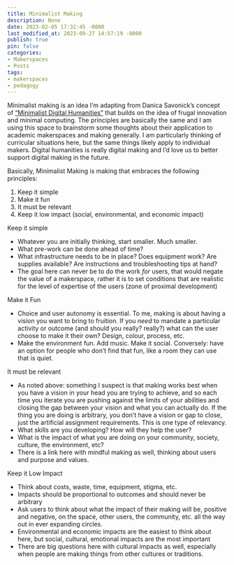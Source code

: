 ```yaml
---
title: Minimalist Making
description: None
date: 2023-02-05 17:32:45 -0000
last_modified_at: 2023-09-27 14:57:19 -0000
publish: true
pin: false
categories:
- Makerspaces
- Posts
tags:
- makerspaces
- pedagogy
---
```

Minimalist making is an idea I’m adapting from Danica Savonick’s concept of [“Minimalist Digital Humanities”](https://cuny.manifoldapp.org/read/teaching-dh-on-a-shoestring-minimalist-digital-humanities-pedagogy/section/c9b61bdc-77a6-4283-9a01-5aab70730508) that builds on the idea of frugal innovation and minimal computing. The principles are basically the same and I am using this space to brainstorm some thoughts about their application to academic makerspaces and making generally. I am particularly thinking of curricular situations here, but the same things likely apply to individual makers. Digital humanities is really digital making and I’d love us to better support digital making in the future.

Basically, Minimalist Making is making that embraces the following principles:

  1. Keep it simple
  2. Make it fun
  3. It must be relevant
  4. Keep it low impact (social, environmental, and economic impact)



Keep it simple

* Whatever you are initially thinking, start smaller. Much smaller.
* What pre-work can be done ahead of time?
* What infrastructure needs to be in place? Does equipment work? Are supplies available? Are instructions and troubleshooting tips at hand?
* The goal here can never be to do the work _for_ users, that would negate the value of a makerspace, rather it is to set conditions that are realistic for the level of expertise of the users (zone of proximal development)



Make it Fun

* Choice and user autonomy is essential. To me, making is about having a vision you want to bring to fruition. If you _need_ to mandate a particular activity or outcome (and should you really? really?) what can the user choose to make it their own? Design, colour, process, etc.
* Make the environment fun. Add music. Make it social. Conversely: have an option for people who don’t find that fun, like a room they can use that is quiet.



It must be relevant

* As noted above: something I suspect is that making works best when you have a vision in your head you are trying to achieve, and so each time you iterate you are pushing against the limits of your abilities and closing the gap between your vision and what you can actually do. If the thing you are doing is arbitrary, you don’t have a vision or gap to close, just the artificial assignment requirements. This is one type of relevancy.
* What skills are you developing? How will they help the user?
* What is the impact of what you are doing on your community, society, culture, the environment, etc?
* There is a link here with mindful making as well, thinking about users and purpose and values.



Keep it Low Impact

* Think about costs, waste, time, equipment, stigma, etc.
* Impacts should be proportional to outcomes and should never be arbitrary
* Ask users to think about what the impact of their making will be, positive and negative, on the space, other users, the community, etc. all the way out in ever expanding circles.
* Environmental and economic impacts are the easiest to think about here, but social, cultural, emotional impacts are the most important
* There are big questions here with cultural impacts as well, especially when people are making things from other cultures or traditions.


